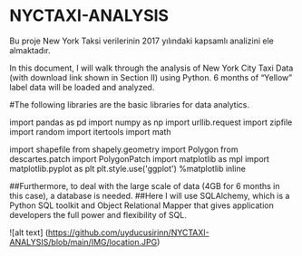 # NYCTAXI-ANALYSIS
Bu proje New York Taksi verilerinin 2017 yılındaki kapsamlı analizini ele almaktadır.


In this document, I will walk through the analysis of New York City Taxi Data (with download link shown in Section II) using Python. 6 months of “Yellow” label data will be loaded and analyzed.


#The following libraries are the basic libraries for data analytics.

import pandas as pd
import numpy as np
import urllib.request
import zipfile
import random
import itertools
import math

import shapefile
from shapely.geometry import Polygon
from descartes.patch import PolygonPatch
import matplotlib as mpl
import matplotlib.pyplot as plt
plt.style.use('ggplot')
%matplotlib inline

##Furthermore, to deal with the large scale of data (4GB for 6 months in this case), a database is needed. 
##Here I will use SQLAlchemy, which is a Python SQL toolkit and Object Relational Mapper that gives application developers the full power and flexibility of SQL.


![alt text] (https://github.com/uyducusirinn/NYCTAXI-ANALYSIS/blob/main/IMG/location.JPG)




